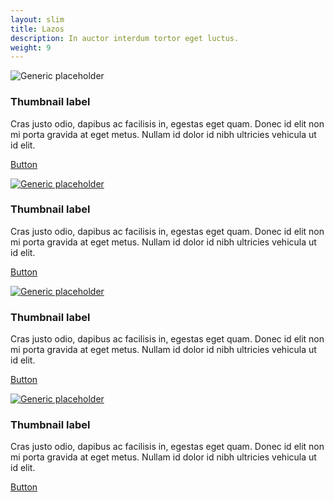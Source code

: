 ```yaml
---
layout: slim 
title: Lazos
description: In auctor interdum tortor eget luctus.
weight: 9
---
```

<div class="bs-example" data-example-id="thumbnails-with-custom-content">
  <div class="row">
   <div class="col-sm-6 col-md-3">
      <div class="thumbnail">
        <img class="img-responsive img-square two center-block" src="/img/img0016-thumbnail.jpg" alt="Generic placeholder">
      </div>
      <div class="caption">
        <h3>Thumbnail label</h3>
        <p>Cras justo odio, dapibus ac facilisis in, egestas eget quam. Donec id elit non mi porta gravida at eget metus. Nullam id dolor id nibh ultricies vehicula ut id elit.</p>
        <p><a href="#" class="btn btn-primary" role="button">Button</a></p>
      </div>
   </div>
   <div class="col-sm-6 col-md-3">
      <a href="#">
        <img class="img-responsive img-square" src="/img/img0016-thumbnail.jpg" alt="Generic placeholder">
      </a>
      <div class="caption">
        <h3>Thumbnail label</h3>
        <p>Cras justo odio, dapibus ac facilisis in, egestas eget quam. Donec id elit non mi porta gravida at eget metus. Nullam id dolor id nibh ultricies vehicula ut id elit.</p>
        <p><a href="#" class="btn btn-primary" role="button">Button</a></p>
      </div>
   </div>
   <div class="col-sm-6 col-md-3">
      <a href="#">
        <img class="thumbnail img-responsive img-square two center-block" src="/img/img0016-thumbnail.jpg" alt="Generic placeholder">
      </a>
      <div class="caption">
        <h3>Thumbnail label</h3>
        <p>Cras justo odio, dapibus ac facilisis in, egestas eget quam. Donec id elit non mi porta gravida at eget metus. Nullam id dolor id nibh ultricies vehicula ut id elit.</p>
        <p><a href="#" class="btn btn-primary" role="button">Button</a></p>
      </div>
   </div>
   <div class="col-sm-6 col-md-3">
        <a href="#" class="thumbnail">
          <img class="img-responsive img-square two center-block" src="/img/img0016-thumbnail.jpg" alt="Generic placeholder">
        </a>
        <div class="caption">
          <h3>Thumbnail label</h3>
          <p>Cras justo odio, dapibus ac facilisis in, egestas eget quam. Donec id elit non mi porta gravida at eget metus. Nullam id dolor id nibh ultricies vehicula ut id elit.</p>
          <p><a href="#" class="btn btn-primary" role="button">Button</a></p>
        </div>
   </div>
</div>
</div><!-- /.bs-example -->
